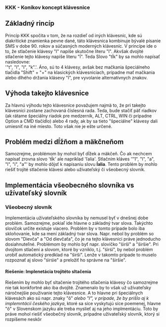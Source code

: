 ### KKK - Koníkov koncept klávesnice

## Základný rincíp
Princíp KKK spočita v tom, že na rozdieľ od iných klávesníc, kde sú diakritické
znamienka pevne dané, táto klávesnica kombinuje bývalé písanie SMS v dobe 90. 
rokov a súčasných moderných klávesníc. V princípe ide o to, že stlačenie
klávesy "l" napíše skutočne literu "l". Akvšak dvojité stlačenie tejto klávesy
napíše literu "ĺ". Teda Slovo "tĺk" by sa mohlo napísať nasledovne:  
'"t", "l", "l", "k".'. Áno, sú to 4 klávesy, avšak bez mačkania špeciálneho
tlačidla "Shift" + "+" na klasických klávesniciach, prípadne mať mačkania alebo
dlhého držania klásevy "l", pre vyvolanie alternatívnych znakov.

## Výhoda takejto klávesnice
Za hlavnú výhodu tejto klávesnice považujem najmä to, že pri takejto klávesnici
zostane zachovaná číslesná rada. Teda, bude stačiť päť riadkov (ak rátame
špeciálny riadok pre medzerník, ALT, CTRL, WIN či prípadne Option a CMD
tlačídlo) alebo 4 rady, ak by sa tieto "špeciálne" klávesy dali umiesniť na iné
miesto. Toto však nie je ešte určené.

## Problém medzi dĺžňom a mäkčneňom
Samozrejme, problémom by mohol byť dĺžek a mäkčeň. Čo ak nechcem napísať zrovna
slovo 'tĺk' ale napríklad 'ľalia'. Stlačním kláves '"1", "l", "a", "l", "i",
"a"' by mohlo dôjsť k napísaniu slovu **ĺalia**. Tento problém by mohlo riešiť
trojité stlačenie klávesi alebo uživateľský či všeobecný slovník.

## Implementácia všeobecného slovníka vs užívateľský slovník

### Všeobecný slovník
Implementácia užívateľského slovníka by nemusel byť v dnešnej dobe problém.
Samozrejme, pokiaľ ide hlavne o základný tvar slova. Takýchto slovíčok určite
existuje viacero. Problém by v tomto prípade bolo iba skloňovanie, kde sa mení
základný tvar slova. Napr. nebol by problém so slovom "Dievča" a "Od dievčaťa",
čo je na tejto klávesnici práve jednoducho dosiahnuteľné. Problémom by mohlo
byť napr. slovíčko "širší" a "širšie". Pri dvojitom stlačení a slovom, ktoré
by vzniklo, t.j. "śirśí", by nebol problém urobiť automatický predklad na
"širší". Lenže v takomto prípade to muselo rozpoznať aj slovo "śirśie" a
preložiť ho správne na "širšie".

#### Riešenie: Implenetácia trojitéto sltačenia
Riešením by mohlo byť sltačenie trojitého stlačenia klávesy čo samozrejme nie
tak konkfortné ako iba dvojité. Znamenalo by to však už užívateľsky náročnejšie
použivanie tejto klávesnice. A to hlavne pri špeciálnych klávesách ako sú napr.
znaky "ô" *alebo "ř", v prípade, že by prišlo aj k implemntácií českého jazkya*,
ktoré sa síce vyskytujú síce poemenej, hlavne "ô" v Slovenskom jazyku ale treba
myslieť aj na jeho implmentáciu. Toto by práve mohol riešiť všeobečný slovník,
prípadne užívateľský slovník, ktorý si rozpíšeme neskôr
